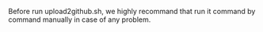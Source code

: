 Before run upload2github.sh, we highly recommand that run it command by command manually in case of any problem.
